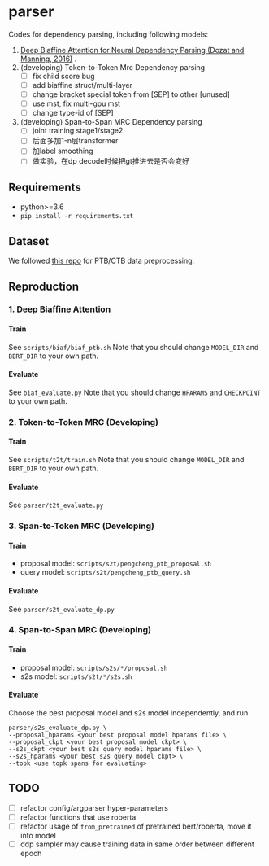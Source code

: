 # parser
Codes for dependency parsing, including following models:
1. [Deep Biaffine Attention for Neural Dependency Parsing (Dozat and Manning, 2016)](https://arxiv.org/abs/1611.01734) .
1. (developing) Token-to-Token Mrc Dependency parsing
    - [ ] fix child score bug
    - [ ] add biaffine struct/multi-layer
    - [ ] change bracket special token from [SEP] to other [unused]
    - [ ] use mst, fix multi-gpu mst
    - [ ] change type-id of [SEP]

1. (developing) Span-to-Span MRC Dependency parsing
    - [ ] joint training stage1/stage2
    - [ ] 后面多加1-n层transformer
    - [ ] 加label smoothing
    - [ ] 做实验，在dp decode时候把gt推进去是否会变好

## Requirements
* python>=3.6
* `pip install -r requirements.txt`

## Dataset
We followed [this repo](https://github.com/hankcs/TreebankPreprocessing) for PTB/CTB data preprocessing.


## Reproduction
### 1. Deep Biaffine Attention
#### Train
See `scripts/biaf/biaf_ptb.sh`
Note that you should change `MODEL_DIR` and `BERT_DIR` to your own path.
#### Evaluate
See `biaf_evaluate.py`
Note that you should change `HPARAMS` and `CHECKPOINT` to your own path.

### 2. Token-to-Token MRC (Developing)
#### Train
See `scripts/t2t/train.sh`
Note that you should change `MODEL_DIR` and `BERT_DIR` to your own path.
#### Evaluate
See `parser/t2t_evaluate.py`

### 3. Span-to-Token MRC (Developing)
#### Train
* proposal model: `scripts/s2t/pengcheng_ptb_proposal.sh`
* query model: `scripts/s2t/pengcheng_ptb_query.sh`

#### Evaluate
See `parser/s2t_evaluate_dp.py`


### 4. Span-to-Span MRC (Developing)
#### Train
* proposal model: `scripts/s2s/*/proposal.sh`
* s2s model: `scripts/s2t/*/s2s.sh`

#### Evaluate
Choose the best proposal model and s2s model independently, and run
```
parser/s2s_evaluate_dp.py \
--proposal_hparams <your best proposal model hparams file> \
--proposal_ckpt <your best proposal model ckpt> \
--s2s_ckpt <your best s2s query model hparams file> \
--s2s_hparams <your best s2s query model ckpt> \
--topk <use topk spans for evaluating>
```


## TODO
- [ ] refactor config/argparser hyper-parameters 
- [ ] refactor functions that use roberta
- [ ] refactor usage of `from_pretrained` of pretrained bert/roberta, move it into model 
- [ ] ddp sampler may cause training data in same order between different epoch
